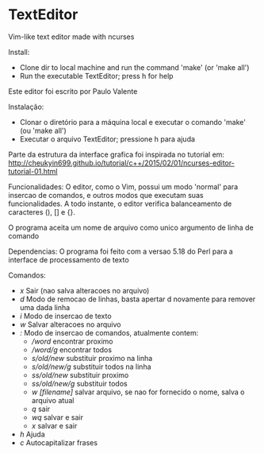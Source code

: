 # TextEditor
Vim-like text editor made with ncurses

Install:
- Clone dir to local machine and run the command 'make' (or 'make all')
- Run the executable TextEditor; press h for help

Este editor foi escrito por Paulo Valente

Instalação:
- Clonar o diretório para a máquina local e executar o comando 'make' (ou 'make all')
- Executar o arquivo TextEditor; pressione h para ajuda

Parte da estrutura da interface grafica foi inspirada no tutorial em:
http://cheukyin699.github.io/tutorial/c++/2015/02/01/ncurses-editor-tutorial-01.html

Funcionalidades:
O editor, como o Vim, possui um modo 'normal' para insercao de comandos, e outros modos que executam suas funcionalidades.
A todo instante, o editor verifica balanceamento de caracteres (), [] e {}.

O programa aceita um nome de arquivo como unico argumento de linha de comando

Dependencias:
O programa foi feito com a versao 5.18 do Perl para a interface de processamento de texto

Comandos:
- *x* Sair (nao salva alteracoes no arquivo)
- *d* Modo de remocao de linhas, basta apertar d novamente para remover uma dada linha
- *i* Modo de insercao de texto
- *w* Salvar alteracoes no arquivo
- *:* Modo de insercao de comandos, atualmente contem:
	- */word*                    encontrar proximo
	- */word/g*                  encontrar todos
	- *s/old/new*                substituir proximo na linha
	- *s/old/new/g*              substituir todos na linha
	- *ss/old/new*							 substituir proximo
	- *ss/old/new/g*						 substituir todos
  - *w [filename]*             salvar arquivo, se nao for fornecido o nome, salva o arquivo atual
  - *q*                        sair
  - *wq*                       salvar e sair
  - *x*                        salvar e sair
- *h* Ajuda
- *c* Autocapitalizar frases
